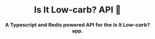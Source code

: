 <h1 align=center>Is It Low-carb? API 🥑 </h1>

<h3 align=center>A Typescript and Redis powered API for the <i>Is It Low-carb?</i> app. </h3>
